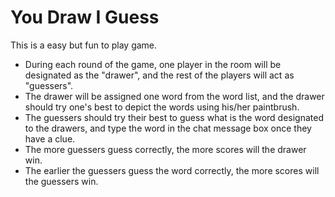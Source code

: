 # You Draw I Guess

This is a easy but fun to play game.

- During each round of the game, one player in the room will be designated as the "drawer", and the rest of the players will act as "guessers".
- The drawer will be assigned one word from the word list, and the drawer should try one's best to depict the words using his/her paintbrush.
- The guessers should try their best to guess what is the word designated to the drawers, and type the word in the chat message box once they have a clue.
- The more guessers guess correctly, the more scores will the drawer win.
- The earlier the guessers guess the word correctly, the more scores will the guessers win.
